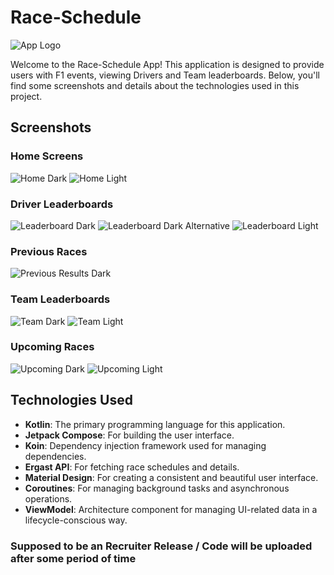 # Race-Schedule

![App Logo](raceschedulelogo.png)

Welcome to the Race-Schedule App! This application is designed to provide users with F1  events, viewing Drivers and Team leaderboards. Below, you'll find some screenshots and details about the technologies used in this project.

## Screenshots

### Home Screens
![Home Dark](homedark.png)
![Home Light](homelight.png)

### Driver Leaderboards
![Leaderboard Dark](leaderboard1dark.png)
![Leaderboard Dark Alternative](leaderboard2dark.png)
![Leaderboard Light](leaderboardlight.png)

### Previous Races
![Previous Results Dark](previousdark.png)

### Team Leaderboards
![Team Dark](teamdark.png)
![Team Light](teamlight.png)

### Upcoming Races
![Upcoming Dark](upcomingdark.png)
![Upcoming Light](upcominglight.png)

## Technologies Used

- **Kotlin**: The primary programming language for this application.
- **Jetpack Compose**: For building the user interface.
- **Koin**: Dependency injection framework used for managing dependencies.
- **Ergast API**: For fetching race schedules and details.
- **Material Design**: For creating a consistent and beautiful user interface.
- **Coroutines**: For managing background tasks and asynchronous operations.
- **ViewModel**: Architecture component for managing UI-related data in a lifecycle-conscious way.

### Supposed to be an Recruiter Release / Code will be uploaded after some period of time

